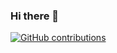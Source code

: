 ### Hi there 👋
[![GitHub contributions](https://github-readme-stats.vercel.app/api?username=BugiGames)](https://github.com/BugiGames)

<!--
**EduardMalkhasyan/EduardMalkhasyan** is a ✨ _special_ ✨ repository because its `README.md` (this file) appears on your GitHub profile.

Here are some ideas to get you started:

- 🔭 I’m currently working on ...
- 🌱 I’m currently learning ...
- 👯 I’m looking to collaborate on ...
- 🤔 I’m looking for help with ...
- 💬 Ask me about ...
- 📫 How to reach me: ...
- 😄 Pronouns: ...
- ⚡ Fun fact: ...
-->
